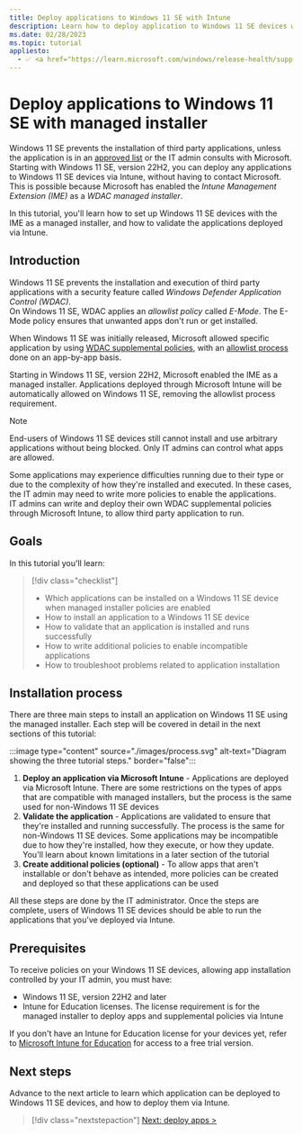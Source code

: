 ```yaml
---
title: Deploy applications to Windows 11 SE with Intune
description: Learn how to deploy application to Windows 11 SE devices with Intune as a managed installer.
ms.date: 02/28/2023
ms.topic: tutorial
appliesto:
  - ✅ <a href="https://learn.microsoft.com/windows/release-health/supported-versions-windows-client" target="_blank">Windows 11 SE, version 22H2 and later</a>
---
```


# Deploy applications to Windows 11 SE with managed installer

Windows 11 SE prevents the installation of third party applications, unless the application is in an [approved list][EDU-1] or the IT admin consults with Microsoft.\
Starting with Windows 11 SE, version 22H2, you can deploy any applications to Windows 11 SE devices via Intune, without having to contact Microsoft. This is possible because Microsoft has enabled the *Intune Management Extension (IME)* as a *WDAC managed installer*.

In this tutorial, you'll learn how to set up Windows 11 SE devices with the IME as a managed installer, and how to validate the applications deployed via Intune.

## Introduction

Windows 11 SE prevents the installation and execution of third party applications with a security feature called *Windows Defender Application Control (WDAC)*.\
On Windows 11 SE, WDAC applies an *allowlist policy* called *E-Mode*. The E-Mode policy ensures that unwanted apps don't run or get installed.

When Windows 11 SE was initially released, Microsoft allowed specific application by using [WDAC supplemental policies][WIN-1], with an [allowlist process][EDU-1] done on an app-by-app basis.

Starting in Windows 11 SE, version 22H2, Microsoft enabled the IME as a managed installer. Applications deployed through Microsoft Intune will be automatically allowed on Windows 11 SE, removing the allowlist process requirement.

> [!NOTE]
> End-users of Windows 11 SE devices still cannot install and use arbitrary applications without being blocked. Only IT admins can control what apps are allowed.

Some applications may experience difficulties running due to their type or due to the complexity of how they're installed and executed. In these cases, the IT admin may need to write more policies to enable the applications.\
IT admins can write and deploy their own WDAC supplemental policies through Microsoft Intune, to allow third party application to run.

## Goals

In this tutorial you'll learn:

> [!div class="checklist"]
> - Which applications can be installed on a Windows 11 SE device when managed installer policies are enabled
> - How to install an application to a Windows 11 SE device
> - How to validate that an application is installed and runs successfully
> - How to write additional policies to enable incompatible applications
> - How to troubleshoot problems related to application installation

## Installation process

There are three main steps to install an application on Windows 11 SE using the managed installer. Each step will be covered in detail in the next sections of this tutorial:

:::image type="content" source="./images/process.svg" alt-text="Diagram showing the three tutorial steps." border="false":::

1. **Deploy an application via Microsoft Intune** - Applications are deployed via Microsoft Intune. There are some restrictions on the types of apps that are compatible with managed installers, but the process is the same used for non-Windows 11 SE devices
1. **Validate the application** - Applications are validated to ensure that they're installed and running successfully. The process is the same for non-Windows 11 SE devices. Some applications may be incompatible due to how they're installed, how they execute, or how they update. You'll learn about known limitations in a later section of the tutorial
1. **Create additional policies (optional)** - To allow apps that aren't installable or don't behave as intended, more policies can be created and deployed so that these applications can be used

All these steps are done by the IT administrator. Once the steps are complete, users of Windows 11 SE devices should be able to run the applications that you've deployed via Intune.

## Prerequisites

To receive policies on your Windows 11 SE devices, allowing app installation controlled by your IT admin, you must have:

- Windows 11 SE, version 22H2 and later
- Intune for Education licenses. The license requirement is for the managed installer to deploy apps and supplemental policies via Intune

If you don't have an Intune for Education license for your devices yet, refer to [Microsoft Intune for Education][EXT-1] for access to a free trial version.

## Next steps

Advance to the next article to learn which application can be deployed to Windows 11 SE devices, and how to deploy them via Intune.

> [!div class="nextstepaction"]
> [Next: deploy apps >](deploy-apps.md)

[EDU-1]: https://learn.microsoft.com/education/windows/windows-11-se-overview#add-your-own-applications
[EDU-2]: https://learn.microsoft.com/education/windows/windows-11-se-overview#available-applications
[EXT-1]: https://www.microsoft.com/en-us/education/intune
[WIN-1]: https://learn.microsoft.com/en-us/windows/security/threat-protection/windows-defender-application-control/select-types-of-rules-to-create